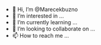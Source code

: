 - 👋 Hi, I’m @Marecekbuzno
- 👀 I’m interested in ...
- 🌱 I’m currently learning ...
- 💞️ I’m looking to collaborate on ...
- 📫 How to reach me ...

<!---
Marecekbuzno/Marecekbuzno is a ✨ special ✨ repository because its `README.md` (this file) appears on your GitHub profile.
You can click the Preview link to take a look at your changes.
--->

